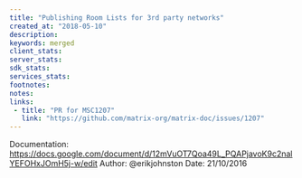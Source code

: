 ```yaml
---
title: "Publishing Room Lists for 3rd party networks"
created_at: "2018-05-10"
description:
keywords: merged
client_stats:
server_stats:
sdk_stats:
services_stats:
footnotes:
notes:
links:
 - title: "PR for MSC1207"
   link: "https://github.com/matrix-org/matrix-doc/issues/1207"
---
```

Documentation: https://docs.google.com/document/d/12mVuOT7Qoa49L_PQAPjavoK9c2nalYEFOHxJOmH5j-w/edit
Author: @erikjohnston
Date: 21/10/2016

